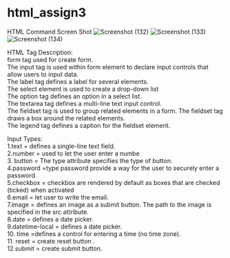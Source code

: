 # html_assign3
HTML Command Screen Shot
![Screenshot (132)](https://github.com/mansi2020/html_assign3/assets/57188328/56ad16bc-a9b9-46cd-88ee-294c0b85ad97)
![Screenshot (133)](https://github.com/mansi2020/html_assign3/assets/57188328/956c0e66-5dc7-4dd2-b23e-652c6b7db643)
![Screenshot (134)](https://github.com/mansi2020/html_assign3/assets/57188328/62d2a108-d999-462a-962b-8bfbb225b58c)

HTML Tag Description:  
form tag used for create form.  
The input tag is used within form element to declare input controls that allow users to input data.  
The label tag defines a label for several elements.  
The  select element is used to create a drop-down list  
The option tag defines an option in a select list.  
The textarea tag defines a multi-line text input control.  
The fieldset tag is used to group related elements in a form. The fieldset tag draws a box around the related elements.  
The legend tag defines a caption for the fieldset element.  

Input Types:  
1.text = defines a single-line text field.  
2.number = used to let the user enter a numbe  
3. button = The type attribute specifies the type of button.  
4.password =type password provide a way for the user to securely enter a password.  
5.checkbox = checkbox are rendered by default as boxes that are checked (ticked) when activated  
6.email = let user to write the email.  
7.image = defines an image as a submit button. The path to the image is specified in the src attribute.  
8.date =  defines a date picker.  
9.datetime-local  = defines a date picker.   
10. time =defines a control for entering a time (no time zone).  
11. reset = create reset button .  
12.submit = create submit button.




